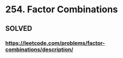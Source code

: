 # 254. Factor Combinations

## SOLVED
### https://leetcode.com/problems/factor-combinations/description/
